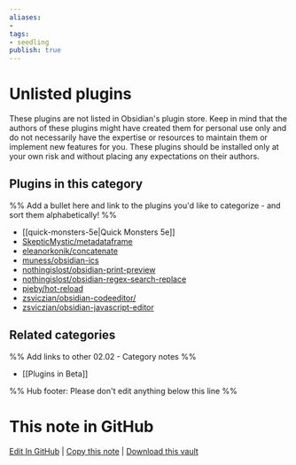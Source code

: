 ```yaml
---
aliases:
- 
tags: 
- seedling 
publish: true
---
```



# Unlisted plugins

These plugins are not listed in Obsidian's plugin store. Keep in mind that the authors of these plugins might have created them for personal use only and do not necessarily have the expertise or resources to maintain them or implement new features for you. These plugins should be installed only at your own risk and without placing any expectations on their authors. 

## Plugins in this category

%% Add a bullet here and link to the plugins you'd like to categorize - and sort them alphabetically! %%

- [[quick-monsters-5e|Quick Monsters 5e]]
- [SkepticMystic/metadataframe](https://github.com/SkepticMystic/metadataframe)
- [eleanorkonik/concatenate](https://github.com/eleanorkonik/concatenate)
- [muness/obsidian-ics](https://github.com/muness/obsidian-ics)
- [nothingislost/obsidian-print-preview](https://github.com/nothingislost/obsidian-print-preview)
- [nothingislost/obsidian-regex-search-replace](https://github.com/nothingislost/obsidian-regex-search-replace)
- [pjeby/hot-reload](https://github.com/pjeby/hot-reload)
- [zsviczian/obsidian-codeeditor/](https://github.com/zsviczian/obsidian-codeeditor/)
- [zsviczian/obsidian-javascript-editor](https://github.com/zsviczian/obsidian-javascript-editor)

## Related categories

%% Add links to other 02.02 - Category notes %%

- [[Plugins in Beta]]

%% Hub footer: Please don't edit anything below this line %%

# This note in GitHub

<span class="git-footer">[Edit In GitHub](https://github.dev/obsidian-community/obsidian-hub/blob/main/02%20-%20Community%20Expansions/02.01%20Plugins%20by%20Category/Unlisted%20plugins.md "git-hub-edit-note") | [Copy this note](https://raw.githubusercontent.com/obsidian-community/obsidian-hub/main/02%20-%20Community%20Expansions/02.01%20Plugins%20by%20Category/Unlisted%20plugins.md "git-hub-copy-note") | [Download this vault](https://github.com/obsidian-community/obsidian-hub/archive/refs/heads/main.zip "git-hub-download-vault") </span>
